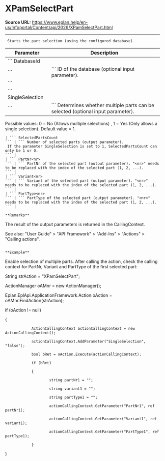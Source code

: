 # XPamSelectPart

**Source URL:** https://www.eplan.help/en-us/Infoportal/Content/api/2026/XPamSelectPart.html

---

```
 Starts the part selection (using the configured database).

```

| Parameter | Description |
| --- | --- |
| ``` DatabaseId
 ``` | ``` ID of the database (optional input parameter).
 ``` |
| ``` SingleSelection
 ``` | ``` Determines whether multiple parts can be selected (optional input parameter).
  Possible values: 0 = No (Allows multiple selections) , 1 = Yes (Only allows a single selection). Default value = 1.
 ``` |
| ``` SelectedPartsCount
 ``` | ``` Number of selected parts (output parameter).
  If the parameter SingleSelection is set to 1, SelectedPartsCount can only be 1 or 0.
 ``` |
| ``` PartNr<nr>
 ``` | ``` PartNr of the selected part (output parameter). "<nr>" needs to be replaced with the index of the selected part (1, 2, ...).
 ``` |
| ``` Variant<nr>
 ``` | ``` Variant of the selected part (output parameter). "<nr>" needs to be replaced with the index of the selected part (1, 2, ...).
 ``` |
| ``` PartType<nr>
 ``` | ``` PartType of the selected part (output parameter). "<nr>" needs to be replaced with the index of the selected part (1, 2, ...).
 ``` |

**Remarks**

```
 The result of the output parameters is returned in the CallingContext.

 See also: "User Guide" > "API Framework" > "Add-Ins" > "Actions" > "Calling actions".

```

**Example**

```
 Enable selection of multiple parts. After calling the action, check the calling context for PartNr, Variant and PartType of the first selected part:

 String strAction = "XPamSelectPart";

 ActionManager oAMnr = new ActionManager();

 Eplan.EplApi.ApplicationFramework.Action oAction = oAMnr.FindAction(strAction);

 if (oAction != null)

 {

                ActionCallingContext actionCallingContext = new ActionCallingContext();

                actionCallingContext.AddParameter("SingleSelection", "false");

                bool bRet = oAction.Execute(actionCallingContext);

                if (bRet)

                {

                        string partNr1 = "";

                        string variant1 = "";

                        string partType1 = "";

                        actionCallingContext.GetParameter("PartNr1", ref partNr1);

                        actionCallingContext.GetParameter("Variant1", ref variant1);

                        actionCallingContext.GetParameter("PartType1", ref partType1);

                }

 }

```